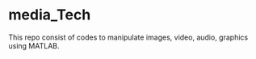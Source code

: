 # media_Tech
This repo consist of codes to manipulate images, video, audio, graphics using MATLAB. 
